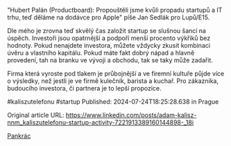 "Hubert Palán (Productboard): Propouštěli jsme kvůli propadu startupů a IT trhu, teď děláme na dodávce pro Apple" píše Jan Sedlák pro Lupů/E15.

Dle mého je zrovna teď skvělý čas založit startup se slušnou šancí na úspěch. Investoři jsou opatrnější a podpoří menší procento výkřiků bez hodnoty. Pokud nenajdete investora, můžete vždycky zkusit kombinaci úvěru a vlastního kapitálu. Pokud máte fakt dobrý nápad a hlavně provedení, tah na branku ve vývoji a obchodu, tak se taky může zadařit.

Firma která vyroste pod tlakem je průbojnější a ve firemní kultuře půjde více o výsledky, než jestli je ve firmě kulečník, barista a kuchař. Pro zákazníka, budoucího investora, či partnera je to lepší propozice.

#kaliszutelefonu #startup
Published: 2024-07-24T18:25:28.638 in Prague

Original article URL: https://www.linkedin.com/posts/adam-kalisz-nnm_kaliszutelefonu-startup-activity-7221913389160144898-_18i

[Pankrác](./media/pankrac.jpeg)
